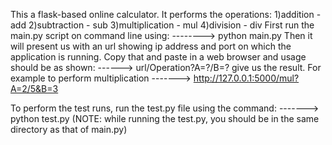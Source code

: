 This a flask-based online calculator.
It performs the operations:
1)addition - add
2)subtraction - sub
3)multiplication - mul
4)division - div
First run the main.py script on command line using:
--------> python main.py
Then it will present us with an url showing ip address and port on which the application is running.
Copy that and paste in a web browser and usage should be as shown:
------> url/Operation?A=?/B=? give us the result.
For example to perform multiplication
-------> http://127.0.0.1:5000/mul?A=2/5&B=3

To perform the test runs, run the test.py file using the command:
-------> python test.py (NOTE: while running the test.py, you should be in the same directory as that of main.py)
